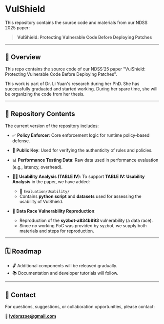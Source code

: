 # VulShield

This repository contains the source code and materials from our NDSS 2025 paper:

> **VulShield: Protecting Vulnerable Code Before Deploying Patches**

---

## 🧪 Overview

This repo contains the source code of our NDSS'25 paper "VulShield: Protecting Vulnerable Code Before Deploying Patches".

This work is part of Dr. Li Yuan's research during her PhD. She has successfully graduated and started working. During her spare time, she will be organizing the code from her thesis. 

---

## 📁 Repository Contents

The current version of the repository includes:

* ✅ **Policy Enforcer**: Core enforcement logic for runtime policy-based defense.
* 🔐 **Public Key**: Used for verifying the authenticity of rules and policies.
* 📊 **Performance Testing Data**: Raw data used in performance evaluation (e.g., latency, overhead).
* 🧑‍🔬 **Usability Analysis (TABLE IV)**: To support **TABLE IV: Usability Analysis** in the paper, we have added:

  * 📂 `Evaluation/Usability/`
  * Contains **python script** and **datasets** used for assessing the usability of VulShield.
* 🧵 **Data Race Vulnerability Reproduction**:

  * Reproduction of the **syzbot-a834b993** vulnerability (a data race).
  * Since no working PoC was provided by syzbot, we supply both materials and steps for reproduction.

---
## 🗓️ Roadmap

* 🔓 Additional components will be released gradually.
* 📚 Documentation and developer tutorials will follow.

---

## 💬 Contact

For questions, suggestions, or collaboration opportunities, please contact:

📧 **[lydorazoe@gmail.com](mailto:lydorazoe@gmail.com)**



